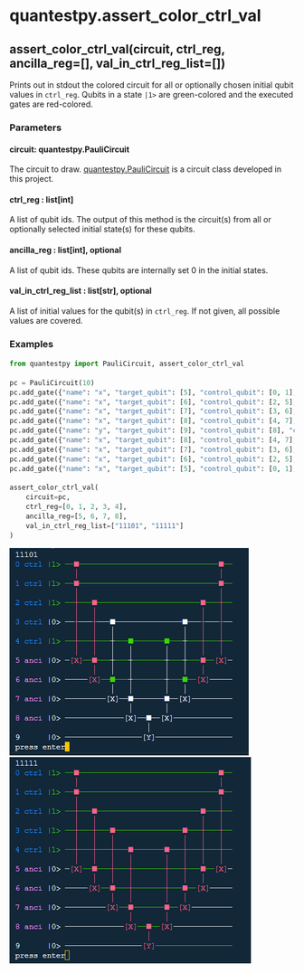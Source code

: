 # quantestpy.assert_color_ctrl_val

## assert_color_ctrl_val(circuit, ctrl_reg, ancilla_reg=[], val_in_ctrl_reg_list=[])

Prints out in stdout the colored circuit for all or optionally chosen initial qubit values in `ctrl_reg`. Qubits in a state `|1>` are green-colored and the executed gates are red-colored.

### Parameters

#### circuit: quantestpy.PauliCircuit
The circuit to draw. [quantestpy.PauliCircuit](./pauli_circuit.md) is a circuit class developed in this project.

#### ctrl_reg : list[int]
A list of qubit ids. The output of this method is the circuit(s) from all or optionally selected initial state(s) for these qubits.

#### ancilla_reg : list[int], optional
A list of qubit ids. These qubits are internally set 0 in the initial states.

#### val_in_ctrl_reg_list : list[str], optional
A list of initial values for the qubit(s) in `ctrl_reg`. If not given, all possible values are covered.

### Examples

```py
from quantestpy import PauliCircuit, assert_color_ctrl_val

pc = PauliCircuit(10)
pc.add_gate({"name": "x", "target_qubit": [5], "control_qubit": [0, 1], "control_value": [1, 1]})
pc.add_gate({"name": "x", "target_qubit": [6], "control_qubit": [2, 5], "control_value": [1, 1]})
pc.add_gate({"name": "x", "target_qubit": [7], "control_qubit": [3, 6], "control_value": [1, 1]})
pc.add_gate({"name": "x", "target_qubit": [8], "control_qubit": [4, 7], "control_value": [1, 1]})
pc.add_gate({"name": "y", "target_qubit": [9], "control_qubit": [8], "control_value": [1]})
pc.add_gate({"name": "x", "target_qubit": [8], "control_qubit": [4, 7], "control_value": [1, 1]})
pc.add_gate({"name": "x", "target_qubit": [7], "control_qubit": [3, 6], "control_value": [1, 1]})
pc.add_gate({"name": "x", "target_qubit": [6], "control_qubit": [2, 5], "control_value": [1, 1]})
pc.add_gate({"name": "x", "target_qubit": [5], "control_qubit": [0, 1], "control_value": [1, 1]})

assert_color_ctrl_val(
    circuit=pc,
    ctrl_reg=[0, 1, 2, 3, 4],
    ancilla_reg=[5, 6, 7, 8],
    val_in_ctrl_reg_list=["11101", "11111"]
)
```
![11101](./fig/color_ctrl_val_0.PNG)
![11111](./fig/color_ctrl_val_1.PNG)

